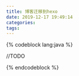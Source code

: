 ```yaml
---
title: 博客迁移到hexo
date: 2019-12-17 19:49:14
categories:
tags:
---
```


{% codeblock lang:java %}

//TODO

{% endcodeblock %}